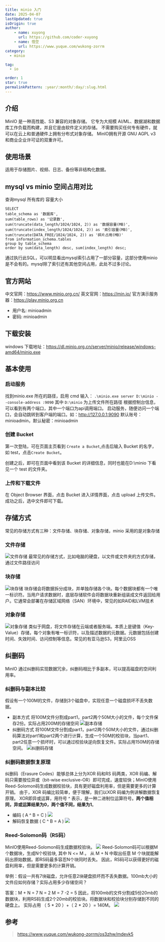 ```yaml
---
title: minio 入门
date: 2025-04-07
lastUpdated: true
isOrigin: true
author: 
    - name: xuyong
      url: https://github.com/coder-xuyong
    - name: 悟空
      url: https://www.yuque.com/wukong-zorrm
category:
  - minio

tag:
  - io

order: 1
star: true
permalinkPattern: :year/:month/:day/:slug.html
---
```


## 介绍
MinIO 是一种高性能、S3 兼容的对象存储。
它专为大规模 AI/ML、数据湖和数据库工作负载而构建，并且它是由软件定义的存储。
不需要购买任何专有硬件，就可以在云上和普通硬件上拥有分布式对象存储。
MinIO拥有开源 GNU AGPL v3 和商业企业许可证的双重许可。

## 使用场景

适用于存储图片、视频、日志、备份等非结构化数据。

## mysql vs minio 空间占用对比
查询mysql 所有库的 容量大小
```shell
SELECT 
table_schema as '数据库',
sum(table_rows) as '记录数',
sum(truncate(data_length/1024/1024, 2)) as '数据容量(MB)',
sum(truncate(index_length/1024/1024, 2)) as '索引容量(MB)',
sum(truncate(DATA_FREE/1024/1024, 2)) as '碎片占用(MB)'
from information_schema.tables
group by table_schema
order by sum(data_length) desc, sum(index_length) desc;
```

通过执行此SQL，可以明显看出mysql索引占用了一部分容量，这部分使用minio是不会有的。mysql除了索引还有其他空间占用，此处不过多讨论。

## 官方网站
中文官网：https://www.minio.org.cn/
英文官网：https://min.io/
官方演示服务器：https://play.minio.org.cn

- 用户名: minioadmin
- 密码: minioadmin

## 下载安装
windows 下载地址：https://dl.minio.org.cn/server/minio/release/windows-amd64/minio.exe

## 基本使用
### 启动服务
找到minio.exe 所在的路径，启用 cmd 输入： `.\minio.exe server D:\minio --console-address :9090`
其中 `D:\minio` 为上传文件所在路径
根据控制台信息，可以看到有两个端口，其中一个端口为api调用端口。
启动服务，随便访问一个端口，会自动跳转到客户端的端口。如：http://127.0.0.1:9090
默认账号：minioadmin，默认秘密：minioadmin

### 创建 Bucket
第一次登陆，可在页面主页看到  `Create a Bucket`,点击后输入 Bucket 的名字，如 test，点击`Create Bucket`。

创建之后，即可在页面中看到该 Bucket 的详细信息，同时也能在D:\minio 下看见一个 test 的文件夹。

### 上传和下载文件

在 Object Browser 界面，点击 Bucket 进入详情界面，点击 upload 上传文件。
成功之后，选中文件即可下载。

## 存储方式
常见的存储方式有三种：文件存储、块存储、对象存储，minio 采用的是对象存储
### 文件存储
![文件存储](https://www.redhat.com/rhdc/managed-files/styles/wysiwyg_float/private/fileStorage_orange_320x242_0.png.webp?itok=CsTgvvas)
最常见的存储方式，比如电脑的硬盘，以文件或文件夹的方式存储，通过文件路径访问

### 块存储
![块存储](https://www.redhat.com/rhdc/managed-files/styles/wysiwyg_float/private/blockStorage_orange_320x242_0.png.webp?itok=x5wAjDRu)
块存储会将数据拆分成块，并单独存储各个块。每个数据块都有一个唯一标识符。当用户请求数据时，底层存储软件会将数据块重新组装成文件返回给用户。它通常会部署在存储区域网络（SAN）环境中，常见的如RAID和LVM技术
### 对象存储
![对象存储](https://www.redhat.com/rhdc/managed-files/styles/wysiwyg_float/private/objectStorage_orange_360x198_0.png.webp?itok=ef-RHqzs)
类似于网盘，将文件存储在云端或者服务端。本质上是键值（Key-Value）存储，每个对象有唯一标识符，以及描述数据的元数据。元数据包括创建时间、失效时间、访问控制等信息。常见的有亚马逊S3，阿里云OSS


##  纠删码
MinIO 通过纠删码实现数据冗余，纠删码相比于多副本，可以提高磁盘的空间利用率。

### 纠删码与副本比较
假设有一个100M的文件，存储到3个磁盘中，实现任意一个磁盘损坏不丢失数据。
- 副本方式
将100M文件分割成part1，part2两个50M大小的文件，每个文件保存2份。实际占用200M的存储空间
![副本存储](img/111.png)
- 纠删码方式
将100M文件分割成part1，part2两个50M大小的文件，通过纠删码算法对part1和part2两个进行计算，生成一个50M的校验块，当part1、part2任意一个损坏时，可以通过校验块逆向恢复文件。实际占用150M的存储空间。
![纠删码存储](img/222.png)

### 纠删码数据恢复原理
纠删码（Erasure Codes）能够总体上分为XOR 码和RS 码两类，XOR 码编、解码只需要按位异或（bit-wise exclusive-OR）即可完成，速度较快；MinIO使用Reed-Solomon码生成数据校验块，具有更好磁盘利用率，但是需要更多的计算开销。
由于，XOR 码编比较简单，便于理解，我们以XOR 码编为例讲解数据恢复原理。
XOR即异或运算，用符号 ^ 表示，是一种二进制位运算符号。**两个值相同，异或运算结果为0，两个值不同，结果为1**。
- 编码 ( A ^ B = C )
![](img/333.png)
- 解码恢复数据 ( C ^ B = A )
![](img/444.png)

### Reed-Solomon码（RS码）
MinIO使用Reed-Solomon码生成数据校验块。
![](img/555.png)
Reed-Solomon码可以根据M个数据块，生成N个校验块, 其中 N <= M 。
从 M + N 中取出任意 M 个块就能解码出原始数据。即RS码最多容忍N个块同时丢失。
因此，RS码可以获得更好的磁盘利用率，但是需要更多的计算开销。

举例：假设一共有7块磁盘，允许任意2块硬盘损坏而不丢失数据。100mb大小的文件应如何存储？实际占用多少存储空间？

答案：M + N = 7      N = 2     M = 7 -2 = 5
           因此，将100mb的文件分割成5份20mb的数据块，利用RS码生成2个20mb的校验块。将数据块和校验块分别存储到不同的硬盘上。
           实际占用 （ 5 * 20 ）+（ 2 * 20 ）= 140M。
  ![](img/666.png)


## 参考
> https://www.yuque.com/wukong-zorrm/os3zhw/mdevk5